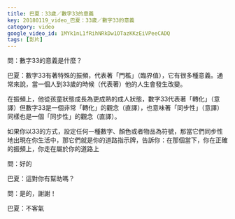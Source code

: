 ```yaml
---
title: 巴夏：33歲／數字33的意義
key: 20180119_video_巴夏：33歲／數字33的意義
category: video
google_video_id: 1MYk1nL1fRihNRkDw1OTazKKzEiVPeeCADQ
tags: [影片]
---
```


問：數字33的意義是什麼？

巴夏：數字33有著特殊的振頻，代表著「門檻」（臨界值），它有很多種意義。通常來說，當一個人到33歲的時候（代表著）他的人生會發生改變。

在振頻上，他從孩童狀態成長為更成熟的成人狀態，數字33代表著「轉化」（意譯）但數字33是一個非常「轉化」的觀念（直譯），也意味著「同步性」（意譯）同樣也是一個「同步性」的觀念（直譯）。

如果你以33的方式，設定任何一種數字、顏色或者物品為符號，那當它們同步性地出現在你生活中，那它們就是你的道路指示牌，告訴你：在那個當下，你在正確的振頻上，你走在屬於你的道路上

問：好的

巴夏：這對你有幫助嗎？

問：是的，謝謝！

巴夏：不客氣
